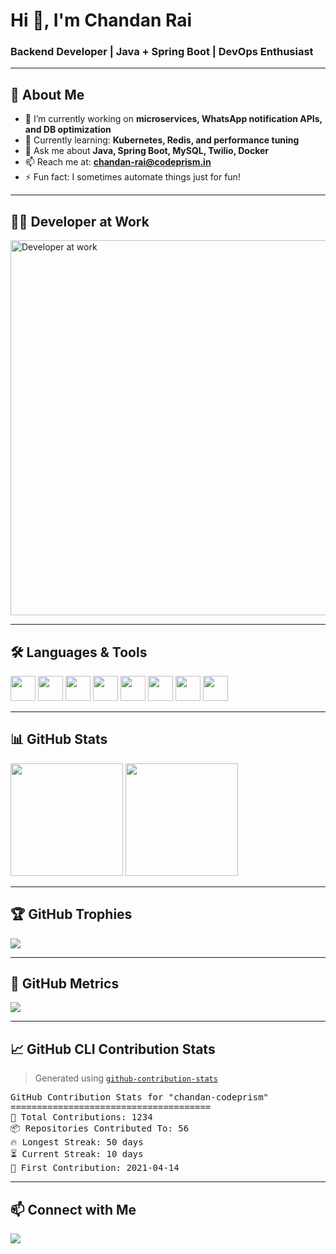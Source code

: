 <h1>Hi 👋, I'm Chandan Rai</h1>
<h3>Backend Developer | Java + Spring Boot | DevOps Enthusiast</h3>

---

## 🚀 About Me

- 🔭 I’m currently working on **microservices, WhatsApp notification APIs, and DB optimization**
- 🌱 Currently learning: **Kubernetes, Redis, and performance tuning**
- 💬 Ask me about **Java, Spring Boot, MySQL, Twilio, Docker**
- 📫 Reach me at: **chandan-rai@codeprism.in**
- ⚡ Fun fact: I sometimes automate things just for fun!

---

## 👨‍💻 Developer at Work

<img src="https://pasteboard.co/69SLzhWAacNi.gif" alt="Developer at work" width="600"/>

---

## 🛠️ Languages & Tools

<p align="left">
  <img src="https://cdn.jsdelivr.net/gh/devicons/devicon/icons/java/java-original.svg" width="40" height="40"/>
  <img src="https://cdn.jsdelivr.net/gh/devicons/devicon/icons/spring/spring-original.svg" width="40" height="40"/>
  <img src="https://cdn.jsdelivr.net/gh/devicons/devicon/icons/mysql/mysql-original.svg" width="40" height="40"/>
  <img src="https://cdn.jsdelivr.net/gh/devicons/devicon/icons/postgresql/postgresql-original.svg" width="40" height="40"/>
  <img src="https://cdn.jsdelivr.net/gh/devicons/devicon/icons/docker/docker-original.svg" width="40" height="40"/>
  <img src="https://cdn.jsdelivr.net/gh/devicons/devicon/icons/git/git-original.svg" width="40" height="40"/>
  <img src="https://cdn.jsdelivr.net/gh/devicons/devicon/icons/linux/linux-original.svg" width="40" height="40"/>
  <img src="https://cdn.jsdelivr.net/gh/devicons/devicon/icons/intellij/intellij-original.svg" width="40" height="40"/>
</p>

---

## 📊 GitHub Stats

<img src="https://github-readme-stats.vercel.app/api?username=chandan-codeprism&show_icons=true&theme=radical" height="180" />
<img src="https://github-readme-streak-stats.herokuapp.com/?user=chandan-codeprism&theme=radical" height="180"/>

---

## 🏆 GitHub Trophies

<img src="https://github-profile-trophy.vercel.app/?username=chandan-codeprism&theme=radical&no-frame=true&row=1&column=7" />

---

## 🏅 GitHub Metrics

<img src="https://github-metrics.vercel.app/user/chandan-codeprism?template=classic&config.timezone=Asia%2FKolkata" />

---

## 📈 GitHub CLI Contribution Stats

> Generated using [`github-contribution-stats`](https://github.com/LordDashMe/github-contribution-stats)

<pre>
GitHub Contribution Stats for "chandan-codeprism"
======================================
🔢 Total Contributions: 1234  
📦 Repositories Contributed To: 56  
🔥 Longest Streak: 50 days  
⏳ Current Streak: 10 days  
📅 First Contribution: 2021-04-14  
</pre>

<!--
To auto-update this section:
- Install tool: composer global require lorddashme/github-contribution-stats
- Use GitHub Actions as described in the repo
-->

---

## 📫 Connect with Me

<a href="mailto:chandan-rai@codeprism.in">
  <img src="https://img.shields.io/badge/Gmail-chandan--rai@codeprism.in-D14836?style=flat&logo=gmail&logoColor=white" />
</a>

